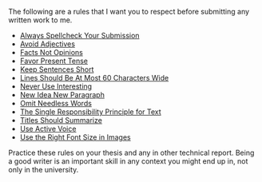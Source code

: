 The following are a rules that I want you to respect before submitting 
any written work to me. 

* [Always Spellcheck Your Submission](writing_rules/Always_Spellcheck_Your_Submission.md)
* [Avoid Adjectives](writing_rules/Avoid_Adjectives.md)
* [Facts Not Opinions](writing_rules/Facts_Not_Opinions.md)
* [Favor Present Tense](writing_rules/Favor_Present_Tense.md)
* [Keep Sentences Short](writing_rules/Keep_Sentences_Short.md)
* [Lines Should Be At Most 60 Characters Wide](writing_rules/Lines_Should_Be_At_Most_60_Characters_Wide.md)
* [Never Use Interesting](writing_rules/Never_Use_Interesting.md)
* [New Idea New Paragraph](writing_rules/New_Idea_New_Paragraph.md)
* [Omit Needless Words](writing_rules/Omit_Needless_Words.md)
* [The Single Responsibility Principle for Text](writing_rules/The_Single_Responsibility_Principle_for_Text.md)
* [Titles Should Summarize](writing_rules/Titles_Should_Summarize.md)
* [Use Active Voice](writing_rules/Use_Active_Voice.md)
* [Use the Right Font Size in Images](writing_rules/Use_the_Right_Font_Size_in_Images.md)

Practice these rules on your thesis and any in other technical
report. Being a good writer is an important skill in any context you might end up in,
not only in the university. 

